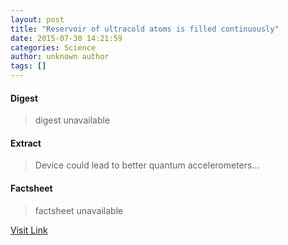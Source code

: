 ```yaml
---
layout: post
title: "Reservoir of ultracold atoms is filled continuously"
date: 2015-07-30 14:21:59
categories: Science
author: unknown author
tags: []
---
```



#### Digest
>digest unavailable

#### Extract
>Device could lead to better quantum accelerometers...

#### Factsheet
>factsheet unavailable

[Visit Link](http://physicsworld.com/cws/article/news/2015/jul/30/reservoir-of-ultracold-atoms-is-filled-continuously)



